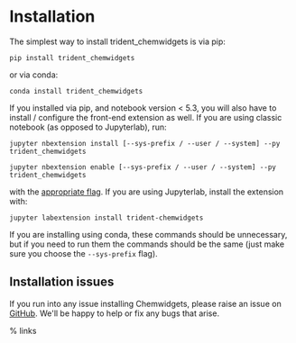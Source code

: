 # Installation

The simplest way to install trident_chemwidgets is via pip:

```
pip install trident_chemwidgets
```

or via conda:

```
conda install trident_chemwidgets
```

If you installed via pip, and notebook version \< 5.3, you will also have to
install / configure the front-end extension as well. If you are using classic
notebook (as opposed to Jupyterlab), run:

```
jupyter nbextension install [--sys-prefix / --user / --system] --py trident_chemwidgets

jupyter nbextension enable [--sys-prefix / --user / --system] --py trident_chemwidgets
```

with the [appropriate flag]. If you are using Jupyterlab, install the extension
with:

```
jupyter labextension install trident-chemwidgets
```

If you are installing using conda, these commands should be unnecessary, but if
you need to run them the commands should be the same (just make sure you choose the
`--sys-prefix` flag).

## Installation issues

If you run into any issue installing Chemwidgets, please raise an issue on [GitHub](https://github.com/tridentbio/trident-chemwidgets/issues). We'll be happy to help or fix any bugs that arise.

% links

[appropriate flag]: https://jupyter-notebook.readthedocs.io/en/stable/extending/frontend_extensions.html#installing-and-enabling-extensions
